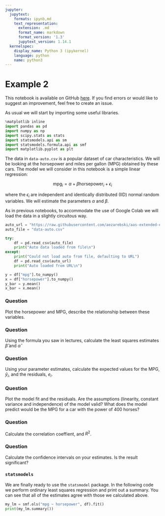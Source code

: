 ```yaml
---
jupyter:
  jupytext:
    formats: ipynb,md
    text_representation:
      extension: .md
      format_name: markdown
      format_version: '1.3'
      jupytext_version: 1.14.1
  kernelspec:
    display_name: Python 3 (ipykernel)
    language: python
    name: python3
---
```


# Example 2

This notebook is available on GitHub
[here](https://github.com/aezarebski/aas-extended-examples). If you find errors
or would like to suggest an improvement, feel free to create an issue.

As usual we will start by importing some useful libraries.

```python
%matplotlib inline
import pandas as pd
import numpy as np
import scipy.stats as stats
import statsmodels.api as sm
import statsmodels.formula.api as smf
import matplotlib.pyplot as plt
```

The data in `data-auto.csv` is a popular dataset of car characteristics. We will
be looking at the horsepower and miles per gallon (MPG) obtained by these cars.
The model we will consider in this notebook is a simple linear regression:

$$
\text{mpg}_{i} = \alpha + \beta \text{horsepower}_{i} + \epsilon_{i}
$$

where the $\epsilon_{i}$ are independent and identically distributed (IID)
normal random variables. We will estimate the parameters $\alpha$ and $\beta$.

As in previous notebooks, to accommodate the use of Google Colab we will load
the data in a slightly circuitous way.

```python
auto_url = "https://raw.githubusercontent.com/aezarebski/aas-extended-examples/main/example-2/data-auto.csv"
auto_file = "data-auto.csv"

try:
    df = pd.read_csv(auto_file)
    print("Auto data loaded from file\n")
except:
    print("Could not load auto from file, defaulting to URL")
    df = pd.read_csv(auto_url)
    print("Auto loaded from URL\n")

y = df["mpg"].to_numpy()
x = df["horsepower"].to_numpy()
y_bar = y.mean()
x_bar = x.mean()
```

### Question

Plot the horsepower and MPG, describe the relationship between these variables.


### Question

Using the formula you saw in lectures, calculate the least squares estimates
$\hat{\beta}$ and $\hat{\alpha}$


### Question

Using your parameter estimates, calculate the expected values for the MPG,
$\hat{y}_{i}$, and the residuals, $e_{i}$.


### Question

Plot the model fit and the residuals. Are the assumptions (linearity, constant
variance and independence) of the model valid? What does the model predict would
be the MPG for a car with the power of 400 horses?


### Question

Calculate the correlation coeffient, and $R^{2}$.


### Question

Calculate the confidence intervals on your estimates. Is the result significant?


### `statsmodels`

We are finally ready to use the `statsmodel` package. In the following code we
perform ordinary least squares regression and print out a summary. You can see
that all of the estimates agree with those we calculated above.

```python
my_lm = smf.ols("mpg ~ horsepower", df).fit()
print(my_lm.summary())
```
